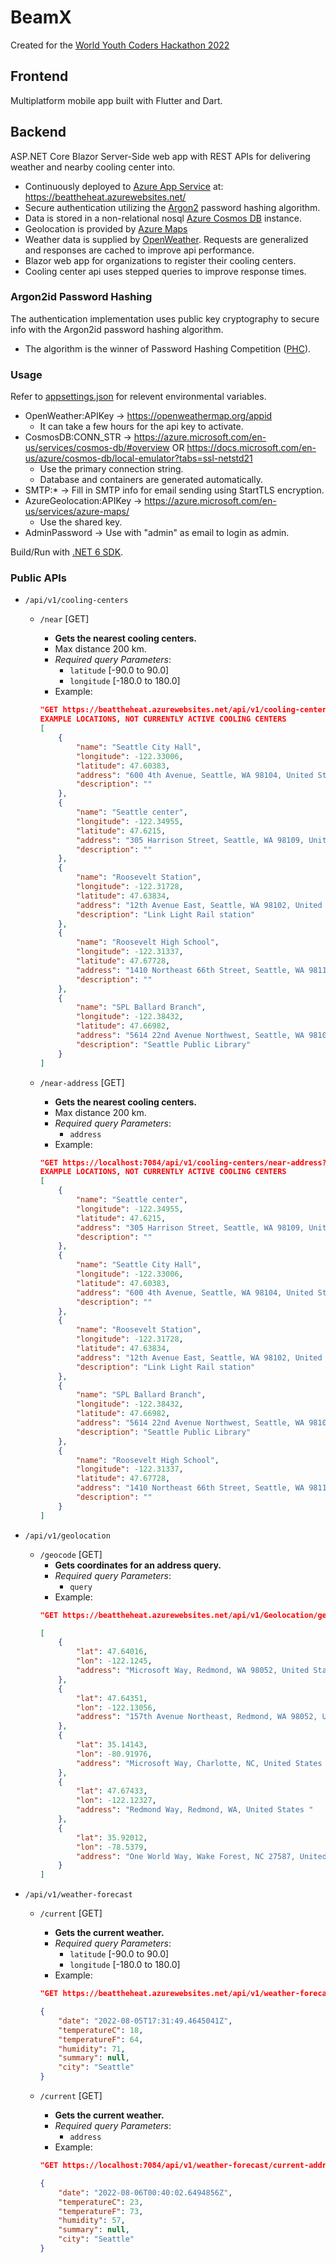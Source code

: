 # BeamX

Created for the [World Youth Coders Hackathon 2022](https://www.worldcodingclub.org/world-youth-coders-hackathon-2022/)

## Frontend
Multiplatform mobile app built with Flutter and Dart.

## Backend
ASP.NET Core Blazor Server-Side web app with REST APIs for delivering weather and nearby cooling center into.

* Continuously deployed to [Azure App Service](https://azure.microsoft.com/en-us/services/app-service/) at: https://beattheheat.azurewebsites.net/
* Secure authentication utilizing the [Argon2](https://github.com/P-H-C/phc-winner-argon2) password hashing algorithm.
* Data is stored in a non-relational nosql [Azure Cosmos DB](https://azure.microsoft.com/en-us/services/cosmos-db/) instance.
* Geolocation is provided by [Azure Maps](https://azure.microsoft.com/en-us/services/azure-maps/)
* Weather data is supplied by [OpenWeather](openweathermap.org). Requests are generalized and responses are cached to improve api performance.
* Blazor web app for organizations to register their cooling centers.
* Cooling center api uses stepped queries to improve response times.

### Argon2id Password Hashing
The authentication implementation uses public key cryptography to secure info with the Argon2id password hashing algorithm.
* The algorithm is the winner of Password Hashing Competition ([PHC](https://www.password-hashing.net/)).

### Usage
Refer to [appsettings.json](https://github.com/AbhinavAkkiraju/BeatTheHeat/blob/main/src/BeatTheHeat.Web/appsettings.json) for relevent environmental variables.
* OpenWeather:APIKey -> https://openweathermap.org/appid
    * It can take a few hours for the api key to activate.
* CosmosDB:CONN_STR -> https://azure.microsoft.com/en-us/services/cosmos-db/#overview OR https://docs.microsoft.com/en-us/azure/cosmos-db/local-emulator?tabs=ssl-netstd21
    * Use the primary connection string.
    * Database and containers are generated automatically.
* SMTP:* -> Fill in SMTP info for email sending using StartTLS encryption.
* AzureGeolocation:APIKey -> https://azure.microsoft.com/en-us/services/azure-maps/
    * Use the shared key.
* AdminPassword -> Use with "admin" as email to login as admin.

Build/Run with [.NET 6 SDK](https://dotnet.microsoft.com/en-us/download/dotnet/6.0).

### Public APIs

* `/api/v1/cooling-centers`
    * `/near` [GET]
        * __Gets the nearest cooling centers.__
        * Max distance 200 km.
        * *Required query Parameters*:
            * `latitude` [-90.0 to 90.0]
            * `longitude` [-180.0 to 180.0]
        * Example: 
        ```json
        "GET https://beattheheat.azurewebsites.net/api/v1/cooling-centers/near?latitude=47.6062&longitude=-122.3321"
        EXAMPLE LOCATIONS, NOT CURRENTLY ACTIVE COOLING CENTERS
        [
            {
                "name": "Seattle City Hall",
                "longitude": -122.33006,
                "latitude": 47.60383,
                "address": "600 4th Avenue, Seattle, WA 98104, United States ",
                "description": ""
            },
            {
                "name": "Seattle center",
                "longitude": -122.34955,
                "latitude": 47.6215,
                "address": "305 Harrison Street, Seattle, WA 98109, United States ",
                "description": ""
            },
            {
                "name": "Roosevelt Station",
                "longitude": -122.31728,
                "latitude": 47.63834,
                "address": "12th Avenue East, Seattle, WA 98102, United States ",
                "description": "Link Light Rail station"
            },
            {
                "name": "Roosevelt High School",
                "longitude": -122.31337,
                "latitude": 47.67728,
                "address": "1410 Northeast 66th Street, Seattle, WA 98115, United States ",
                "description": ""
            },
            {
                "name": "SPL Ballard Branch",
                "longitude": -122.38432,
                "latitude": 47.66982,
                "address": "5614 22nd Avenue Northwest, Seattle, WA 98107, United States ",
                "description": "Seattle Public Library"
            }
        ]
        ```

    * `/near-address` [GET]
        * __Gets the nearest cooling centers.__
        * Max distance 200 km.
        * *Required query Parameters*:
            * `address`
        * Example: 
        ```json
        "GET https://localhost:7084/api/v1/cooling-centers/near-address?address=400%20Broad%20St%2C%20Seattle%2C%20WA%2098109"
        EXAMPLE LOCATIONS, NOT CURRENTLY ACTIVE COOLING CENTERS
        [
            {
                "name": "Seattle center",
                "longitude": -122.34955,
                "latitude": 47.6215,
                "address": "305 Harrison Street, Seattle, WA 98109, United States ",
                "description": ""
            },
            {
                "name": "Seattle City Hall",
                "longitude": -122.33006,
                "latitude": 47.60383,
                "address": "600 4th Avenue, Seattle, WA 98104, United States ",
                "description": ""
            },
            {
                "name": "Roosevelt Station",
                "longitude": -122.31728,
                "latitude": 47.63834,
                "address": "12th Avenue East, Seattle, WA 98102, United States ",
                "description": "Link Light Rail station"
            },
            {
                "name": "SPL Ballard Branch",
                "longitude": -122.38432,
                "latitude": 47.66982,
                "address": "5614 22nd Avenue Northwest, Seattle, WA 98107, United States ",
                "description": "Seattle Public Library"
            },
            {
                "name": "Roosevelt High School",
                "longitude": -122.31337,
                "latitude": 47.67728,
                "address": "1410 Northeast 66th Street, Seattle, WA 98115, United States ",
                "description": ""
            }
        ]
        ```

* `/api/v1/geolocation`
    * `/geocode` [GET]
        * __Gets coordinates for an address query.__
        * *Required query Parameters*:
            * `query`
        * Example: 
        ```json
        "GET https://beattheheat.azurewebsites.net/api/v1/Geolocation/geocode?query=one%20microsoft%20way%20redmond

        [
            {
                "lat": 47.64016,
                "lon": -122.1245,
                "address": "Microsoft Way, Redmond, WA 98052, United States "
            },
            {
                "lat": 47.64351,
                "lon": -122.13056,
                "address": "157th Avenue Northeast, Redmond, WA 98052, United States "
            },
            {
                "lat": 35.14143,
                "lon": -80.91976,
                "address": "Microsoft Way, Charlotte, NC, United States "
            },
            {
                "lat": 47.67433,
                "lon": -122.12327,
                "address": "Redmond Way, Redmond, WA, United States "
            },
            {
                "lat": 35.92012,
                "lon": -78.5379,
                "address": "One World Way, Wake Forest, NC 27587, United States "
            }
        ]
        ```

* `/api/v1/weather-forecast`
    * `/current` [GET]
        * __Gets the current weather.__
        * *Required query Parameters*:
            * `latitude` [-90.0 to 90.0]
            * `longitude` [-180.0 to 180.0]
        * Example: 
        ```json
        "GET https://beattheheat.azurewebsites.net/api/v1/weather-forecast/current?latitude=47.6062&longitude=-122.3321"

        {
            "date": "2022-08-05T17:31:49.4645041Z",
            "temperatureC": 18,
            "temperatureF": 64,
            "humidity": 71,
            "summary": null,
            "city": "Seattle"
        }
        ```

    * `/current` [GET]
        * __Gets the current weather.__
        * *Required query Parameters*:
            * `address`
        * Example: 
        ```json
        "GET https://localhost:7084/api/v1/weather-forecast/current-address?address=400%20Broad%20St%2C%20Seattle%2C%20WA%2098109"

        {
            "date": "2022-08-06T00:40:02.6494856Z",
            "temperatureC": 23,
            "temperatureF": 73,
            "humidity": 57,
            "summary": null,
            "city": "Seattle"
        }
        ```
